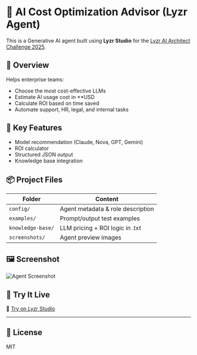 # 🤖 AI Cost Optimization Advisor (Lyzr Agent)

This is a Generative AI agent built using **Lyzr Studio** for the [Lyzr AI Architect Challenge 2025](https://www.hackerearth.com/challenges/hackathon/lyzr/).

## 🚀 Overview

Helps enterprise teams:
- Choose the most cost-effective LLMs
- Estimate AI usage cost in **USD
- Calculate ROI based on time saved
- Automate support, HR, legal, and internal tasks

## 🧠 Key Features

- Model recommendation (Claude, Nova, GPT, Gemini)
- ROI calculator
- Structured JSON output
- Knowledge base integration

## 📦 Project Files

| Folder        | Content                              |
|---------------|--------------------------------------|
| `config/`     | Agent metadata & role description     |
| `examples/`   | Prompt/output test examples           |
| `knowledge-base/` | LLM pricing + ROI logic in .txt     |
| `screenshots/` | Agent preview images                 |

## 🖼️ Screenshot

![Agent Screenshot](screenshots/agent-ui.png)

## 📎 Try It Live

🔗 [Try on Lyzr Studio](https://studio.lyzr.ai/agent/68613f05656af689f82ff2de)

---

## 📜 License

MIT
